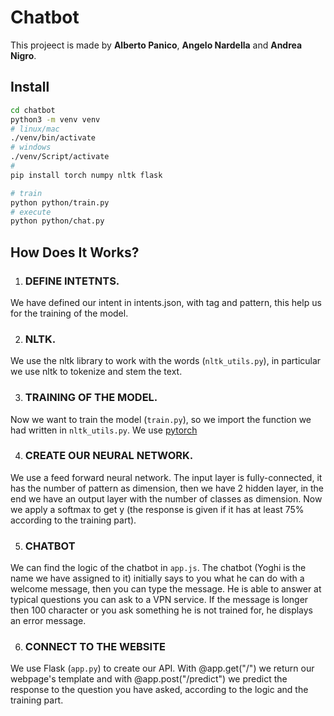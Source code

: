 # Chatbot
This projeect is made by **Alberto Panico**, **Angelo Nardella** and **Andrea Nigro**.  

## Install
```bash
cd chatbot
python3 -m venv venv
# linux/mac
./venv/bin/activate
# windows
./venv/Script/activate
# 
pip install torch numpy nltk flask

# train
python python/train.py
# execute
python python/chat.py

```

## How Does It Works?

1. ### DEFINE INTETNTS. 
We have defined our intent in intents.json, with tag and pattern, this help us for the training of the model.

2. ### NLTK.
We use the nltk library to work with the words (`nltk_utils.py`), in particular we use nltk to tokenize and stem the text.

3. ### TRAINING OF THE MODEL.
Now we want to train the model (`train.py`), so we import the function we had written in `nltk_utils.py`.
We use [pytorch](https://pytorch.org/)

4. ### CREATE OUR NEURAL NETWORK.
We use a feed forward neural network. The input layer is fully-connected, it has the number of pattern as dimension, then we have 2 hidden layer, in the end we have an output layer with the number of classes as dimension. Now we apply a softmax to get y (the response is given if it has at least 75% according to the training part).

5. ### CHATBOT
We can find the logic of the chatbot in `app.js`. The chatbot (Yoghi is the name we have assigned to it) initially says to you what he can do with a welcome message, then you can type the message. He is able to answer at typical questions you can ask to a VPN service. If the message is longer then 100 character or you ask something he is not trained for, he displays an error message.

6. ### CONNECT TO THE WEBSITE
We use Flask (`app.py`) to create our API.
With @app.get("/") we return our webpage's template and with @app.post("/predict") we predict the response to the question you have asked, according to the logic and the training part.

